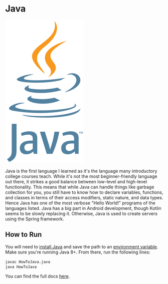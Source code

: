# Java
![Java Logo](img-java.png)

Java is the first language I learned as it's the language many introductory college courses teach. While it's not the most beginner-friendly language out there, it strikes a good balance between low-level and high-level functionality. This means that while Java can handle things like garbage collection for you, you still have to know how to declare variables, functions, and classes in terms of their access modifiers, static nature, and data types. Hence Java has one of the most verbose "Hello World!" programs of the languages listed. Java has a big part in Android development, though Kotlin seems to be slowly replacing it. Otherwise, Java is used to create servers using the Spring framework.

## How to Run
You will need to [install Java](https://www.java.com/en/) and save the path to an [environment variable](https://www.java.com/en/download/help/path.xml). Make sure you're running Java 8+. From there, run the following lines:
```
javac HowToJava.java
java HowToJava
```

You can find the full docs [here](https://docs.oracle.com/en/java/javase/).
